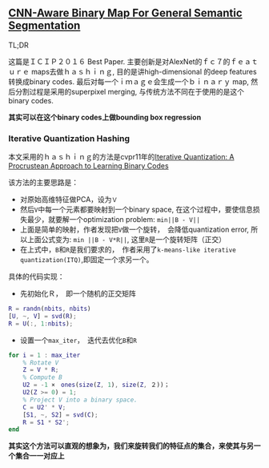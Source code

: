 ## [CNN-Aware Binary Map For General Semantic Segmentation](https://arxiv.org/pdf/1609.09220.pdf)

TL;DR

这篇是ＩＣＩＰ２０１６ Best Paper. 主要创新是对AlexNet的ｆｃ７的ｆｅａｔｕｒｅ maps去做ｈａｓｈｉｎｇ, 目的是讲high-dimensional 的deep features转换成binary codes. 
最后对每一个ｉｍａｇｅ会生成一个ｂｉｎａｒｙ map, 然后分割过程是采用的superpixel merging, 与传统方法不同在于使用的是这个binary codes.

**其实可以在这个binary codes上做bounding box regression**

### Iterative Quantization Hashing

本文采用的ｈａｓｈｉｎｇ的方法是cvpr11年的[Iterative Quantization: A Procrustean Approach to Learning Binary Codes](http://web.engr.illinois.edu/~slazebni/publications/cvpr11_small_code.pdf)

该方法的主要思路是：

* 对原始高维特征做PCA，设为`Ｖ`
* 然后`V`中每一个元素都要映射到一个binary space, 在这个过程中，要使信息损失最少，就要解一个optimization problem: `min||B - V||`
* 上面是简单的映射，作者发现把`V`做一个旋转，　会降低quantization error, 所以上面公式变为: `min ||B - V*R||`, 这里`R`是一个旋转矩阵（正交）
* 在上式中，`B`和`R`是我们要求的，　作者采用了`k-means-like iterative quantization(ITQ)`,即固定一个求另一个。

[](http://yongyuan.name/images/posts/ITQ_hashing.png)

具体的代码实现：

* 先初始化Ｒ，　即一个随机的正交矩阵
```matlab
R = randn(nbits, nbits)
[U, ~, V] = svd(R);
R = U(:, 1:nbits);
```
* 设置一个`max_iter`，　迭代去优化`B`和`R`
```matlab
for i = 1 : max_iter
    % Rotate V
    Z = V * R;
    % Compute B
    U2 = -1 ×　ones(size(Z, 1), size(Z, ２))；
    U2(Z >= 0) = 1;
    % Project V into a binary space.
    C = U2' * V;
    [S1, ~, S2] = svd(C);
    R = S1 * S2';
end
```

**其实这个方法可以直观的想象为，我们来旋转我们的特征点的集合，来使其与另一个集合一一对应上**
